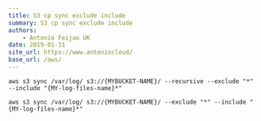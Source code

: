 ```yaml
---
title: S3 cp sync exclude include
summary: S3 cp sync exclude include
authors:
    - Antonio Feijao UK
date: 2019-01-31
site_url: https://www.antoniocloud/
base_url: /aws/
---
```




`aws s3 sync /var/log/ s3://{MYBUCKET-NAME}/ --recursive --exclude "*" --include "{MY-log-files-name}*"`

`aws s3 sync /var/log/ s3://{MYBUCKET-NAME}/ --exclude "*" --include "{MY-log-files-name}*"`
